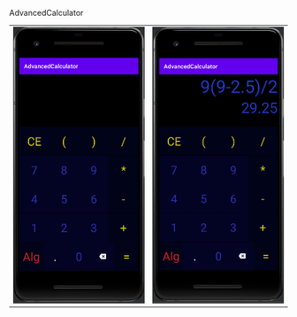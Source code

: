 AdvancedCalculator

<table><tr><td>
<img src="https://github.com/Biniobiniasty/AdvancedCalculator/blob/master/Screenshoot/1.png" height="500"/>
  </td><td>
  <img src="https://github.com/Biniobiniasty/AdvancedCalculator/blob/master/Screenshoot/2.png" height="500"/>
  </td></tr>
  </table>
